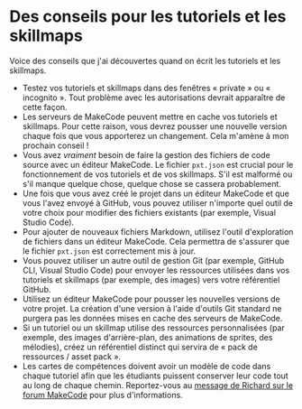# Des conseils pour les tutoriels et les skillmaps

Voice des conseils que j'ai découvertes quand on écrit les tutoriels et les skillmaps.

-   Testez vos tutoriels et skillmaps dans des fenêtres « private » ou « incognito ». Tout problème avec les autorisations devrait apparaître de cette façon.
-   Les serveurs de MakeCode peuvent mettre en cache vos tutoriels et skillmaps. Pour cette raison, vous devrez pousser une nouvelle version chaque fois que vous apporterez un changement. Cela m'amène à mon prochain conseil !
-   Vous avez *vraiment* besoin de faire la gestion des fichiers de code source avec un éditeur MakeCode. Le fichier `pxt.json` est crucial pour le fonctionnement de vos tutoriels et de vos skillmaps. S'il est malformé ou s'il manque quelque chose, quelque chose se cassera probablement.
-   Une fois que vous avez créé le projet dans un éditeur MakeCode et que vous l'avez envoyé à GitHub, vous pouvez utiliser n'importe quel outil de votre choix pour modifier des fichiers existants (par exemple, Visual Studio Code).
-   Pour ajouter de nouveaux fichiers Markdown, utilisez l'outil d'exploration de fichiers dans un éditeur MakeCode. Cela permettra de s'assurer que le fichier `pxt.json` est correctement mis à jour.
-   Vous pouvez utiliser un autre outil de gestion Git (par exemple, GitHub CLI, Visual Studio Code) pour envoyer les ressources utilisées dans vos tutoriels et skillmaps (par exemple, des images) vers votre référentiel GitHub.
-   Utilisez un éditeur MakeCode pour pousser les nouvelles versions de votre projet. La création d'une version à l'aide d'outils Git standard ne purgera pas les données mises en cache des serveurs de MakeCode.
-   Si un tutoriel ou un skillmap utilise des ressources personnalisées (par exemple, des images d'arrière-plan, des animations de sprites, des mélodies), créez un référentiel distinct qui servira de « pack de ressources / asset pack ».
-   Les cartes de compétences doivent avoir un modèle de code dans chaque tutoriel afin que les étudiants puissent conserver leur code tout au long de chaque chemin. Reportez-vous au [message de Richard sur le forum MakeCode](https://forum.makecode.com/t/tutorial-creators/19464/60) pour plus d'informations.